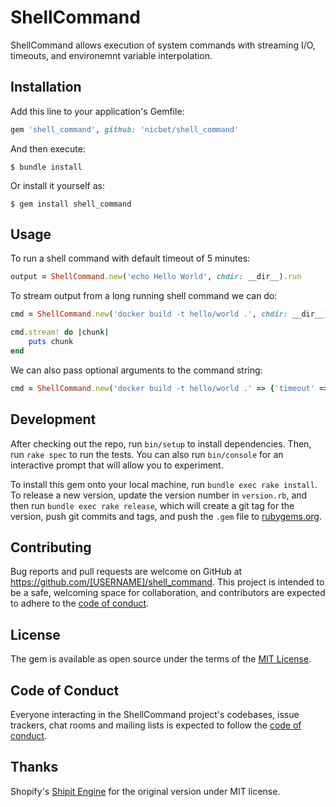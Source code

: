 # ShellCommand

ShellCommand allows execution of system commands with streaming I/O, timeouts, and environemnt variable interpolation.

## Installation

Add this line to your application's Gemfile:

```ruby
gem 'shell_command', github: 'nicbet/shell_command'
```

And then execute:

    $ bundle install

Or install it yourself as:

    $ gem install shell_command

## Usage

To run a shell command with default timeout of 5 minutes:

```ruby
output = ShellCommand.new('echo Hello World', chdir: __dir__).run
```

To stream output from a long running shell command we can do:

```ruby
cmd = ShellCommand.new('docker build -t hello/world .', chdir: __dir__)

cmd.stream! do |chunk|
    puts chunk
end
```

We can also pass optional arguments to the command string:

``` ruby
cmd = ShellCommand.new('docker build -t hello/world .' => {'timeout' => 30}, chdir: __dir__).run!
```

## Development

After checking out the repo, run `bin/setup` to install dependencies. Then, run `rake spec` to run the tests. You can also run `bin/console` for an interactive prompt that will allow you to experiment.

To install this gem onto your local machine, run `bundle exec rake install`. To release a new version, update the version number in `version.rb`, and then run `bundle exec rake release`, which will create a git tag for the version, push git commits and tags, and push the `.gem` file to [rubygems.org](https://rubygems.org).

## Contributing

Bug reports and pull requests are welcome on GitHub at https://github.com/[USERNAME]/shell_command. This project is intended to be a safe, welcoming space for collaboration, and contributors are expected to adhere to the [code of conduct](https://github.com/[USERNAME]/shell_command/blob/master/CODE_OF_CONDUCT.md).


## License

The gem is available as open source under the terms of the [MIT License](https://opensource.org/licenses/MIT).

## Code of Conduct

Everyone interacting in the ShellCommand project's codebases, issue trackers, chat rooms and mailing lists is expected to follow the [code of conduct](https://github.com/[USERNAME]/shell_command/blob/master/CODE_OF_CONDUCT.md).

## Thanks

Shopify's [Shipit Engine](https://github.com/Shopify/shipit-engine) for the original version under MIT license.